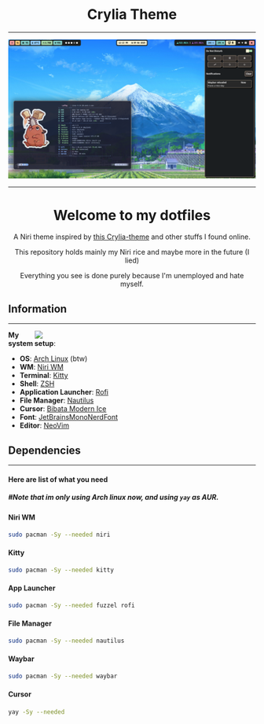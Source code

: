 <div align="center">
    <h1>Crylia Theme</h1>
</div>

---

![Preview rice](assets/preview.png)

---

<div align="center">
    <h1>Welcome to my dotfiles</h1>
</div>
<div align="center">

A Niri theme inspired by [this Crylia-theme](https://github.com/Crylia/crylia-theme) and other stuffs I found online.

This repository holds mainly my Niri rice and maybe more in the future (I lied)

Everything you see is done purely because I'm unemployed and hate myself.
</div>

## Information

---
<image align="right" width="450px" src="assets/fastfetch.png"/>

**My system setup**:

- **OS**: [Arch Linux](https://archlinux.org/) (btw)
- **WM**: [Niri WM](https://github.com/YaLTeR/niri)
- **Terminal**: [Kitty](https://github.com/kovidgoyal/kitty)
- **Shell**: [ZSH](https://github.com/ohmyzsh/ohmyzsh)
- **Application Launcher**: [Rofi](https://github.com/davatorium/rofi)
- **File Manager**: [Nautilus](https://github.com/GNOME/nautilus)
- **Cursor**: [Bibata Modern Ice](https://github.com/ful1e5/Bibata_Cursor)
- **Font**: [JetBrainsMonoNerdFont](https://www.nerdfonts.com/font-downloads)
- **Editor**: [NeoVim](https://neovim.io/)

## Dependencies

---

#### Here are list of what you need
##### #Note that im only using Arch linux now, and using `yay` as AUR.

#### **Niri WM**

```bash
sudo pacman -Sy --needed niri
```

#### **Kitty**

```bash
sudo pacman -Sy --needed kitty
```

#### **App Launcher**

```bash
sudo pacman -Sy --needed fuzzel rofi
```

#### **File Manager**

```bash
sudo pacman -Sy --needed nautilus
```

#### **Waybar**

```bash
sudo pacman -Sy --needed waybar
```

#### **Cursor**

```bash
yay -Sy --needed
```


